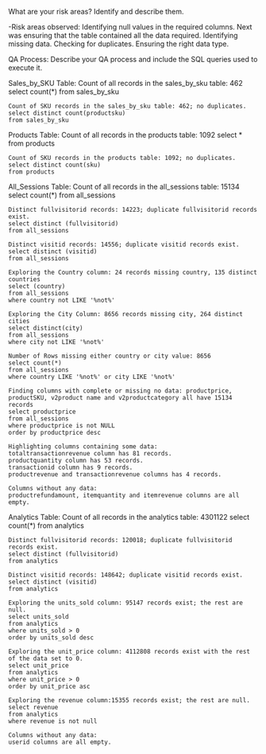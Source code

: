 What are your risk areas? Identify and describe them.

-Risk areas observed:
Identifying null values in the required columns.
Next was ensuring that the table contained all the data required.
Identifying missing data. 
Checking for duplicates.
Ensuring the right data type.


QA Process:
Describe your QA process and include the SQL queries used to execute it.

Sales_by_SKU Table:
    Count of all records in the sales_by_sku table: 462
    select count(*)
    from sales_by_sku

    Count of SKU records in the sales_by_sku table: 462; no duplicates.
    select distinct count(productsku)
    from sales_by_sku

Products Table:
    Count of all records in the products table: 1092
    select *
    from products

    Count of SKU records in the products table: 1092; no duplicates.
    select distinct count(sku)
    from products

All_Sessions Table:
    Count of all records in the all_sessions table: 15134
    select count(*)
    from all_sessions

    Distinct fullvisitorid records: 14223; duplicate fullvisitorid records exist.
    select distinct (fullvisitorid)
    from all_sessions

    Distinct visitid records: 14556; duplicate visitid records exist.
    select distinct (visitid)
    from all_sessions

    Exploring the Country column: 24 records missing country, 135 distinct countries 
    select (country)
    from all_sessions
    where country not LIKE '%not%'

    Exploring the City Column: 8656 records missing city, 264 distinct cities 
    select distinct(city)
    from all_sessions
    where city not LIKE '%not%'

    Number of Rows missing either country or city value: 8656
    select count(*)
    from all_sessions
    where country LIKE '%not%' or city LIKE '%not%'

    Finding columns with complete or missing no data: productprice, productSKU, v2product name and v2productcategory all have 15134 records
    select productprice
    from all_sessions
    where productprice is not NULL
    order by productprice desc

    Highlighting columns containing some data:
    totaltransactionrevenue column has 81 records.
    productquantity column has 53 records.
    transactionid column has 9 records.
    productrevenue and transactionrevenue columns has 4 records.

    Columns without any data:
    productrefundamount, itemquantity and itemrevenue columns are all empty.

Analytics Table: 
    Count of all records in the analytics table: 4301122
    select count(*)
    from analytics

    Distinct fullvisitorid records: 120018; duplicate fullvisitorid records exist.
    select distinct (fullvisitorid)
    from analytics

    Distinct visitid records: 148642; duplicate visitid records exist.
    select distinct (visitid)
    from analytics

    Exploring the units_sold column: 95147 records exist; the rest are null.
    select units_sold
    from analytics
    where units_sold > 0
    order by units_sold desc

    Exploring the unit_price column: 4112808 records exist with the rest of the data set to 0.
    select unit_price
    from analytics
    where unit_price > 0
    order by unit_price asc
 
    Exploring the revenue column:15355 records exist; the rest are null.
    select revenue
    from analytics
    where revenue is not null

    Columns without any data:
    userid columns are all empty.


    
